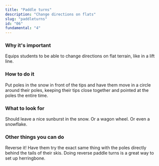 ```yaml
---
title: "Paddle turns"
description: "Change directions on flats"
slug: "paddleturns"
id: "06"
fundamental: "4"
---
```


### Why it's important

Equips students to be able to change directions on flat terrain, like in a lift line.

### How to do it

Put poles in the snow in front of the tips and have them move in a circle around their poles, keeping their tips close together and pointed at the poles the entire time.

### What to look for

Should leave a nice sunburst in the snow. Or a wagon wheel. Or even a snowflake.

### Other things you can do

Reverse it! Have them try the exact same thing with the poles directly behind the tails of their skis. Doing reverse paddle turns is a great way to set up herringbone.
